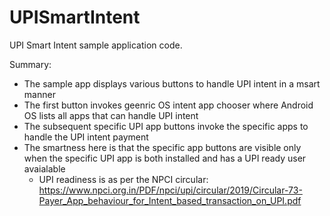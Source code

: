 # UPISmartIntent
UPI Smart Intent sample application code.

Summary:
- The sample app displays various buttons to handle UPI intent in a msart manner
- The first button invokes geenric OS intent app chooser where Android OS lists all apps that can handle UPI intent
- The subsequent specific UPI app buttons invoke the specific apps to handle the UPI intent payment
- The smartness here is that the specific app buttons are visible only when the specific UPI app is both installed and has a UPI ready user avaialable
    - UPI readiness is as per the NPCI circular: https://www.npci.org.in/PDF/npci/upi/circular/2019/Circular-73-Payer_App_behaviour_for_Intent_based_transaction_on_UPI.pdf
  
